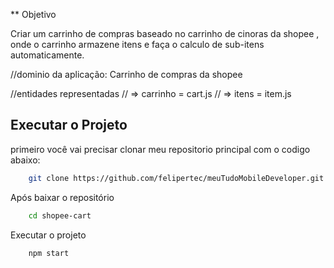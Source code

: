 ** Objetivo

Criar um carrinho de compras baseado no carrinho de cinoras da shopee , onde o carrinho armazene itens e faça o calculo de sub-itens automaticamente.

//dominio da aplicação: Carrinho de compras da shopee

//entidades representadas
// => carrinho = cart.js
// => itens = item.js

## Executar o Projeto

primeiro você vai precisar clonar meu repositorio principal com o codigo abaixo:
``` bash
    git clone https://github.com/felipertec/meuTudoMobileDeveloper.git
```

Após baixar o repositório
``` bash
    cd shopee-cart
```

Executar o projeto
``` bash
    npm start 
```